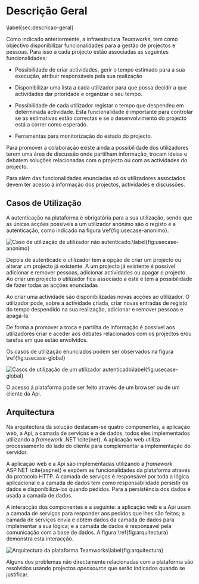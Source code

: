 Descrição Geral
=

\label{sec:descricao-geral}


Como indicado anteriormente, a infraestrutura *Teamworks*, tem como objectivo disponibilizar funcionalidades para a gestão de projectos e pessoas. Para isso a cada projecto estão associadas as seguintes funcionalidades:

+ Possibilidade de criar actividades, gerir o tempo estimado para a sua execução, atribuir responsáveis pela sua realização 

+ Disponibilizar uma lista a cada utilizador para que possa decidir a que actividades dar prioridade e organizar o seu tempo. 

+ Possibilidade de cada utilizador registar o tempo que despendeu em determinada actividade. Esta funcionalidade é importante para controlar se as estimativas estão correctas e se o desenvolvimento do projecto está a correr como esperado.

+ Ferramentas para monitorização do estado do projecto.

Para promover a colaboração existe ainda a possibilidade dos utilizadores terem uma área de discussão onde partilham informação, trocam ideias e debatem soluções relacionadas com o projecto ou com as actividades do projecto.

Para além das funcionalidades enunciadas só os utilizadores associados devem ter acesso á informação dos projectos, actividades e discussões.



Casos de Utilização
-

A autenticação na plataforma é obrigatória para a sua utilização, sendo que as únicas acções possíveis a um utilizador anónimo são o registo e a autenticação, como indicado na figura \ref{fig:usecase-anonimo}.

![Caso de utilização de utilizador não autenticado.\label{fig:usecase-anonimo}](http://www.lucidchart.com/publicSegments/view/4fd71023-3b68-497b-b199-60a50a443549/image.png)

Depois de autenticado o utilizador tem a opção de criar um projecto ou alterar um projecto já existente. A um projecto já existente é possível adicionar e remover pessoas, adicionar actividades ou apagar o projecto. Ao criar um projecto o utilizador fica associado a este e tem a possibilidade de fazer todas as acções enunciadas

Ao criar uma actividade são disponibilizadas novas acções ao utilizador. O utilizador pode, sobre a actividade criada, criar novas entradas de registo do tempo despendido na sua realização, adicionar e remover pessoas e apagá-la. 

De forma a promover a troca e partilha de informação é possível aos utilizadores criar e aceder aos debates relacionados com os projectos e/ou tarefas em que estão envolvidos.

Os casos de utilização enunciados podem ser observados na figura \ref{fig:usecase-global}

![Casos de utilização de um utilizador autenticado\label{fig:usecase-global}](http://www.lucidchart.com/publicSegments/view/4fda0b7b-a694-44fe-85d8-4de80adcb320/image.png)

O acesso á plataforma pode ser feito através de um browser ou de um cliente da Api.

Arquitectura
-

Na arquitectura da solução destacam-se quatro componentes, a aplicação web, a Api, a camada de serviços e a de dados, todos eles implementados utilizando a *framework* .NET \cite{net}.
A aplicação web utiliza processamento do lado do cliente para complementar a implementação do servidor.

A aplicação web e a Api são implementadas utilizando a *framework* ASP.NET \cite{aspnet} e expõem as funcionalidades da plataforma através do protocolo HTTP. 
A camada de serviços é responsável por toda a lógica aplicacional e a camada de dados tem como responsabilidade persistir os dados e disponibilizá-los quando pedidos. Para a persistência dos dados é usada a camada de dados.

A interacção dos componentes é a seguinte: a aplicação web e a Api usam a camada de serviços para responder aos pedidos que lhes são feitos; a camada de serviços envia e obtém dados da camada de dados para implementar a sua lógica; e a camada de dados é responsável pela comunicação com a base de dados. A figura \ref{fig:arquitectura} demonstra esta interacção.

![Arquitectura da plataforma *Teamworks*\label{fig:arquitectura}](http://www.lucidchart.com/publicSegments/view/4fd9ee2c-c028-4828-8962-51ad0a4022d4/image.png)

Alguns dos problemas não directamente relacionadas com a plataforma são resolvidos usando projectos *opensource* que serão indicados quando se justificar.
